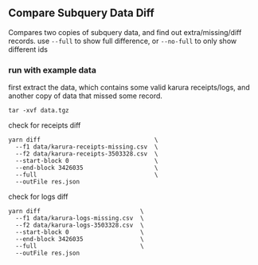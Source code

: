 ## Compare Subquery Data Diff
Compares two copies of subquery data, and find out extra/missing/diff records.
use `--full` to show full difference, or `--no-full` to only show different ids

### run with example data
first extract the data, which contains some valid karura receipts/logs, and another copy of data that missed some record.
```
tar -xvf data.tgz
```

check for receipts diff
```
yarn diff                                \
  --f1 data/karura-receipts-missing.csv  \
  --f2 data/karura-receipts-3503328.csv  \
  --start-block 0                        \
  --end-block 3426035                    \
  --full                                 \
  --outFile res.json
```

check for logs diff
```
yarn diff                            \
  --f1 data/karura-logs-missing.csv  \
  --f2 data/karura-logs-3503328.csv  \
  --start-block 0                    \
  --end-block 3426035                \
  --full                             \
  --outFile res.json
```
